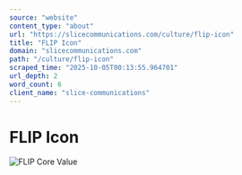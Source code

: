 ```yaml
---
source: "website"
content_type: "about"
url: "https://slicecommunications.com/culture/flip-icon"
title: "FLIP Icon"
domain: "slicecommunications.com"
path: "/culture/flip-icon"
scraped_time: "2025-10-05T00:13:55.964701"
url_depth: 2
word_count: 6
client_name: "slice-communications"
---
```


# FLIP Icon

![FLIP Core Value](https://slicecommunications.com/wp-content/uploads/2022/03/FLIP-Icon-300x300.png)